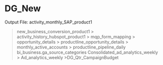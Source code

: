 # DG_New

Output File: activity_monthly_SAP_product1
  > new_business_conversion_product1
      > activity_history_hubspot_product1
      > mqp_form_mapping
      > opportunity_details
      > productline_opportunity_details
      > monthly_active_accounts
      > productline_pipeline_daily
  > bi_business.ga_source_categories
  > Consolidated_ad_analytics_weekly
    > Ad_analytics_weekly
      >DG_Qtr_CampaignBudget   
  >   
